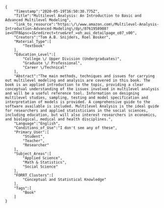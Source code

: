 
    {
        "Timestamp":"2020-05-19T16:50:30.775Z",
        "Title":"Multilevel Analysis: An Introduction to Basic and Advanced Multilevel Modeling",
        "link_to_resource":"https:\/\/www.amazon.com\/Multilevel-Analysis-Introduction-Advanced-Modeling\/dp\/0761958908?ie=UTF8&psc=1&redirect=true&ref_=oh_aui_detailpage_o07_s00",
        "Creators":"Tom A.B. Snijders, Roel Bosker",
        "Material_Type":[
            "Textbook"
        ],
        "Education_Level":[
            "College \/ Upper Division (Undergraduates)",
            "Graduate \/ Professional",
            "Career \/Technical"
        ],
        "Abstract":"The main methods, techniques and issues for carrying out multilevel modeling and analysis are covered in this book. The book is an applied introduction to the topic, providing a clear conceptual understanding of the issues involved in multilevel analysis and will be a useful reference tool. Information on designing multilevel studies, sampling, testing and model specification and interpretation of models is provided. A comprehensive guide to the software available is included. Multilevel Analysis is the ideal guide for researchers and applied statisticians in the social sciences, including education, but will also interest researchers in economics, and biological, medical and health disciplines.",
        "Language":"English",
        "Conditions_of_Use":"I don't see any of these",
        "Primary_User":[
            "Student",
            "Teacher",
            "Researcher"
        ],
        "Subject_Areas":[
            "Applied Science",
            "Math & Statistics",
            "Social Science"
        ],
        "FORRT_Clusters":[
            "Conceptual and Statistical Knowledge"
        ],
        "Tags":[
            "Book"
        ]
    }

